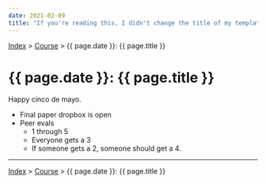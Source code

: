 ```yaml
---
date: 2021-02-09
title: "If you're reading this, I didn't change the title of my template."
---
```


[Index](../../../index.md) > [Course](./index.md) > {{ page.date }}: {{ page.title }}

# {{ page.date }}: {{ page.title }}

Happy cinco de mayo.

- Final paper dropbox is open
- Peer evals
    - 1 through 5
    - Everyone gets a 3
    - If someone gets a 2, someone should get a 4.

---

[Index](../../../index.md) > [Course](./index.md) > {{ page.date }}: {{ page.title }}
